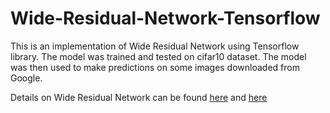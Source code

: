 # Wide-Residual-Network-Tensorflow

This is an implementation of Wide Residual Network using Tensorflow library. 
The model was trained and tested on cifar10 dataset. The model was then used to make predictions on some images downloaded from Google.

Details on Wide Residual Network can be found [here](https://arxiv.org/abs/1605.07146) and [here](https://github.com/szagoruyko/wide-residual-networks)


